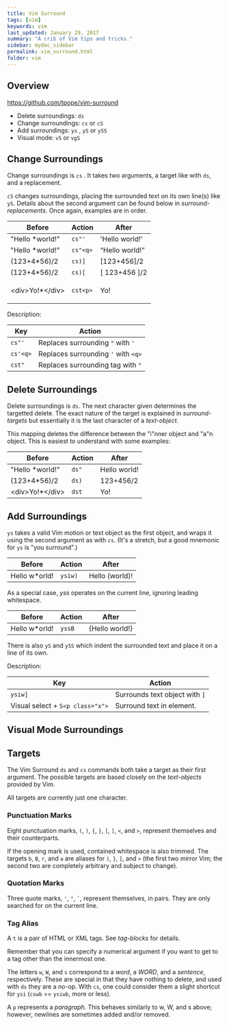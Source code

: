 ```yaml
---
title: Vim Surround 
tags: [vim]
keywords: vim 
last_updated: January 29, 2017
summary: "A crib of Vim tips and tricks."
sidebar: mydoc_sidebar
permalink: vim_surround.html
folder: vim 
---
```


## Overview 

<https://github.com/tpope/vim-surround>

* Delete surroundings: `ds`
* Change surroundings: `cs` or `cS`
* Add surroundings: `ys` , `yS` or `ySS`
* Visual mode: `vS` or `vgS`

## Change Surroundings
Change surroundings is `cs` .  It takes two arguments, a target like with `ds`, and a replacement.

`cS` changes surroundings, placing the surrounded text on its own line(s) like `yS`.  Details about the second argument can be found below in _surround-replacements_.  Once again, examples are in order.

Before | Action | After
--- | ------| ------
"Hello *world!" | `cs"'` | 'Hello world!'
"Hello *world!" | `cs"<q>` |  <q>Hello world!</q>
(123+4*56)/2 | `cs)]`   |       [123+456]/2
(123+4*56)/2  | `cs)[`  |        [ 123+456 ]/2
\<div>Yo!*\</div>  | `cst<p>`  |      <p>Yo!</p>

Description:

Key | Action
--- | ------
`cs"'` | Replaces surrounding `"` with `'`
`cs'<q>` | Replaces surrounding `'` with `<q>`
`cst"` | Replaces surrounding tag with `"`


## Delete Surroundings
Delete surroundings is `ds`.  The next character given determines the targetted delete.  The exact nature of the target is explained in _surround-targets_ but essentially it is the last character of a _text-object_.

This mapping deletes the difference between the "i"nner object and "a"n object.  This is easiest to understand with some examples:

Before | Action | After
--- | ------| ------
"Hello *world!"  |    `ds"`  |   Hello world!
(123+4*56)/2 |   `ds)`  |        123+456/2
\<div>Yo!*\</div>  |  `dst`   |       Yo!

## Add Surroundings
`ys` takes a valid Vim motion or text object as the first object, and wraps it using the second argument as with `cs`.  (It's a stretch, but a good mnemonic for `ys` is "you surround".)

Before | Action | After
--- | ------| ------
Hello w*orld!  |           `ysiw)`   |    Hello (world)!

As a special case, *yss* operates on the current line, ignoring leading
whitespace.

Before | Action | After
--- | ------| ------
Hello w*orld!   |      `yssB`      |      {Hello world!}

There is also `yS` and `ySS` which indent the surrounded text and place it on a line of its own.

Description:

Key | Action
--- | ------
`ysiw]` | Surrounds text object with `]`
Visual select + `S<p class="x">` | Surround text in element.

## Visual Mode Surroundings

## Targets

The  Vim Surround `ds` and `cs` commands both take a target as their first argument.  The possible targets are based closely on the _text-objects_ provided by Vim.

All targets are currently just one character.

### Punctuation Marks
Eight punctuation marks, `(`, `)`, `{`, `}`, `[`, `]`, `<`, and `>`, represent themselves and their counterparts.

If the opening mark is used, contained whitespace is
also trimmed.  The targets `b`, `B`, `r`, and `a` are aliases for `)`, `}`, `]`, and `>` (the first two mirror Vim; the second two are completely arbitrary and subject to change).

### Quotation Marks
Three quote marks, `'`, `"`, `` ` ``, represent themselves, in pairs.  They are only searched for on the current line.

### Tag Alias
A `t` is a pair of HTML or XML tags.  See _tag-blocks_ for details.

Remember that you can specify a numerical argument if you want to get to a tag other than the innermost one.

The letters `w`, `W`, and `s` correspond to a _word_, a _WORD_, and a _sentence_, respectively.  These are special in that they have nothing to delete, and used with `ds` they are a no-op.  With `cs`, one could consider them a slight shortcut for `ysi` (`cswb` == `ysiwb`, more or less).

A `p` represents a _paragraph_.  This behaves similarly to w, W, and s above; however, newlines are sometimes added and/or removed.


